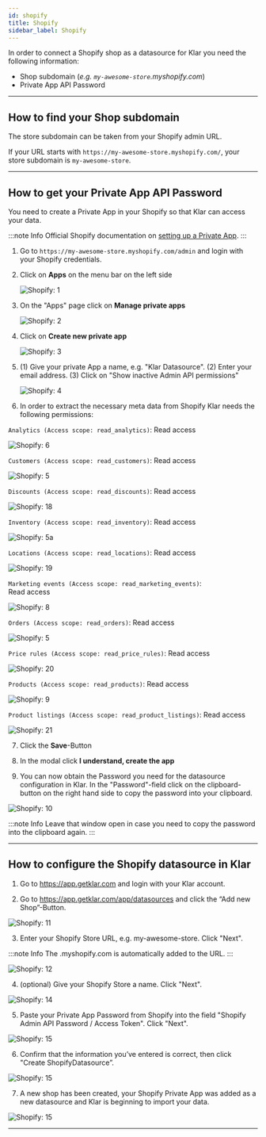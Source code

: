 ```yaml
---
id: shopify
title: Shopify
sidebar_label: Shopify
---
```


In order to connect a Shopify shop as a datasource for Klar you need the following information:

- Shop subdomain (_e.g. `my-awesome-store`.myshopify.com_)
- Private App API Password

---

## How to find your Shop subdomain

The store subdomain can be taken from your Shopify admin URL.

If your URL starts with `https://my-awesome-store.myshopify.com/`, your store subdomain is `my-awesome-store`.

---

## How to get your Private App API Password

You need to create a Private App in your Shopify so that Klar can access your data.

:::note Info
Official Shopify documentation on [setting up a Private App](https://help.shopify.com/en/manual/apps/private-apps).
:::

1. Go to `https://my-awesome-store.myshopify.com/admin` and login with your Shopify credentials.
2. Click on **Apps** on the menu bar on the left side

   ![Shopify: 1](/img/assets/shopify/shopify-1.png)

3. On the "Apps" page click on **Manage private apps**

   ![Shopify: 2](/img/assets/shopify/shopify-2.png)

4. Click on **Create new private app**

   ![Shopify: 3](/img/assets/shopify/shopify-3.png)

5. (1) Give your private App a name, e.g. "Klar Datasource". (2) Enter your email address. (3) Click on "Show inactive Admin API permissions"

   ![Shopify: 4](/img/assets/shopify/shopify-4.png)

6. In order to extract the necessary meta data from Shopify Klar needs the following permissions:

`Analytics (Access scope: read_analytics)`: Read access

![Shopify: 6](/img/assets/shopify/shopify-6.png)

`Customers (Access scope: read_customers)`: Read access

![Shopify: 5](/img/assets/shopify/shopify-5.png)

`Discounts (Access scope: read_discounts)`: Read access

![Shopify: 18](/img/assets/shopify/shopify-18.png)

`Inventory (Access scope: read_inventory)`: Read access

![Shopify: 5a](/img/assets/shopify/shopify-5a.png)

`Locations (Access scope: read_locations)`: Read access

![Shopify: 19](/img/assets/shopify/shopify-19.png)

`Marketing events (Access scope: read_marketing_events)`:   
Read access

![Shopify: 8](/img/assets/shopify/shopify-8.png)

`Orders (Access scope: read_orders)`: Read access

![Shopify: 5](/img/assets/shopify/shopify-7.png)

`Price rules (Access scope: read_price_rules)`: Read access

![Shopify: 20](/img/assets/shopify/shopify-20.png)

`Products (Access scope: read_products)`: Read access

![Shopify: 9](/img/assets/shopify/shopify-9.png)

`Product listings (Access scope: read_product_listings)`: Read access

![Shopify: 21](/img/assets/shopify/shopify-21.png)

7. Click the **Save**-Button

8. In the modal click **I understand, create the app**

9. You can now obtain the Password you need for the datasource configuration in Klar. In the "Password"-field click on the clipboard-button on the right hand side to copy the password into your clipboard.

![Shopify: 10](/img/assets/shopify/shopify-10.png)

:::note Info
Leave that window open in case you need to copy the password into the clipboard again.
:::

---

## How to configure the Shopify datasource in Klar

1. Go to https://app.getklar.com and login with your Klar account.

2. Go to https://app.getklar.com/app/datasources and click the “Add new Shop”-Button.

![Shopify: 11](/img/assets/shopify/shopify-11.png)

3. Enter your Shopify Store URL, e.g. my-awesome-store. Click "Next".

:::note Info
The .myshopify.com is automatically added to the URL.
:::

![Shopify: 12](/img/assets/shopify/shopify-13.png)

4. (optional) Give your Shopify Store a name. Click "Next".

![Shopify: 14](/img/assets/shopify/shopify-14.png)

5. Paste your Private App Password from Shopify into the field "Shopify Admin API Password / Access Token". Click "Next".

![Shopify: 15](/img/assets/shopify/shopify-15.png)

6. Confirm that the information you’ve entered is correct, then click "Create ShopifyDatasource”.

![Shopify: 15](/img/assets/shopify/shopify-16.png)

7. A new shop has been created, your Shopify Private App was added as a new datasource and Klar is beginning to import your data.

![Shopify: 15](/img/assets/shopify/shopify-17.png)

---
